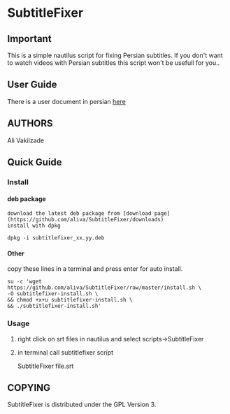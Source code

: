 # SubtitleFixer

## Important

This is a simple nautilus script for fixing Persian subtitles.
If you don't want to watch videos with Persian subtitles this script won't be usefull for you..

## User Guide

There is a user document in persian [here](http://www.aliva.ir/wiki/doku.php?id=projects:subtitlefixer)

## AUTHORS

Ali Vakilzade

## Quick Guide

### Install

#### deb package

    download the latest deb package from [download page](https://github.com/aliva/SubtitleFixer/downloads)
    install with dpkg

    dpkg -i subtitlefixer_xx.yy.deb

#### Other

copy these lines in a terminal and press enter for auto install.

    su -c 'wget https://github.com/aliva/SubtitleFixer/raw/master/install.sh \
    -O subtitlefixer-install.sh \
    && chmod +x+u subtitlefixer-install.sh \
    && ./subtitlefixer-install.sh'

### Usage

1. right click on srt files in nautilus and select scripts->SubtitleFixer
2. in terminal call subtitlefixer script

    SubtitleFixer file.srt

## COPYING

SubtitleFixer is distributed under the GPL Version 3.
